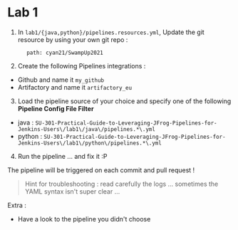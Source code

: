 # Lab 1

1. In `lab1/{java,python}/pipelines.resources.yml`, Update the git resource by using your own git repo :
```
      path: cyan21/SwampUp2021
```

2. Create the following Pipelines integrations :
* Github and name it `my_github`
* Artifactory and name it `artifactory_eu`

3. Load the pipeline source of your choice and specify one of the following **Pipeline Config File Filter**
* java : `SU-301-Practical-Guide-to-Leveraging-JFrog-Pipelines-for-Jenkins-Users\/lab1\/java\/pipelines.*\.yml`
* python : `SU-301-Practical-Guide-to-Leveraging-JFrog-Pipelines-for-Jenkins-Users\/lab1\/python\/pipelines.*\.yml`

4. Run the pipeline ... and fix it :P

The pipeline will be triggered on each commit and pull request !

> Hint for troubleshooting : read carefully the logs ... sometimes the YAML syntax isn't super clear ...


Extra : 
* Have a look to the pipeline you didn't choose
